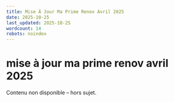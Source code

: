 ```yaml
---
title: Mise À Jour Ma Prime Renov Avril 2025
date: 2025-10-25
last_updated: 2025-10-25
wordcount: 14
robots: noindex
---
```


# mise à jour ma prime renov avril 2025

Contenu non disponible – hors sujet.